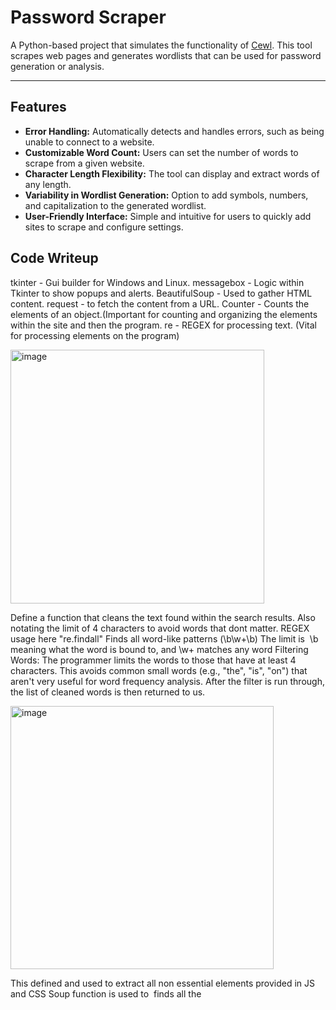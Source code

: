# Password Scraper

A Python-based project that simulates the functionality of [Cewl](https://github.com/digininja/CeWL). This tool scrapes web pages and generates wordlists that can be used for password generation or analysis.

---

## Features

- **Error Handling:** Automatically detects and handles errors, such as being unable to connect to a website.
- **Customizable Word Count:** Users can set the number of words to scrape from a given website.
- **Character Length Flexibility:** The tool can display and extract words of any length.
- **Variability in Wordlist Generation:** Option to add symbols, numbers, and capitalization to the generated wordlist.
- **User-Friendly Interface:** Simple and intuitive for users to quickly add sites to scrape and configure settings.

## Code Writeup

tkinter - Gui builder for Windows and Linux.
messagebox - Logic within Tkinter to show popups and alerts.
BeautifulSoup - Used to gather HTML content.
request - to fetch the content from a URL.
Counter - Counts the elements of an object.(Important for counting and organizing the elements within the site and then the program. 
re - REGEX for processing text. (Vital for processing elements on the program)




<img width="406" alt="image" src="https://github.com/user-attachments/assets/82229633-3d65-460c-bbae-77d7fe46a7b7">


Define a function that cleans the text found within the search results. Also notating the limit of 4 characters to avoid words that dont matter.
REGEX usage here "re.findall" Finds all word-like patterns (\b\w+\b)
The limit is  \b meaning what the word is bound to, and \w+ matches any word 
Filtering Words: The programmer limits the words to those that have at least 4 characters. This avoids common small words (e.g., "the", "is", "on") that aren't very useful for word frequency analysis.
After the filter is run through, the list of cleaned words is then returned to us.

<img width="421" alt="image" src="https://github.com/user-attachments/assets/5ee9176a-1a0c-4480-b143-d7b804f8bf21">


This defined and used to extract all non essential elements provided in JS and CSS
Soup function is used to  finds all the <script> and <style> tags and removes them from the HTML using extract().
After stripping non essential elements it returns the text provided in the url.
Could be optimized to control more complex websites, elements, and links provided on the page.



<img width="427" alt="image" src="https://github.com/user-attachments/assets/135cd095-75b1-45b9-9a51-593416f373db">


Explanation:

The main function that retrieves the most common words where nn=10 is the number of elements returned.
Can be increased later on for bigger sites.
Basic error checking with "try" in case the site is down or unreachable.


Error Handling: Checks if the request is successful (status code 200). If not, it returns an error message.
BeautifulSoup: Parses the HTML content of the page.
Extracting Visible Text: It uses the extract_visible_text() function to get readable content from the page.
Cleaning the Text: After getting the visible text, the function cleans it using the clean_text() function, removing unwanted characters and short words.
Counting Words: It uses Counter() to count the frequency of each word, and most_common(top_n) to get the top N most frequent words.
Error Handling in General: If anything goes wrong (e.g., the page isn't accessible), the exception is caught, and an error message is returned.
Key Decision:

They set the default number of common words to 10 but allow the user to specify a different number. The programmer also mentions that higher values (e.g., 50-200) might be useful for more detailed analysis.



<img width="526" alt="image" src="https://github.com/user-attachments/assets/05ee09d3-bbf6-42b9-86d9-93fcc868230a">













---

## Usage Overview

### 1. Error Checking for Site Connectivity
If a website cannot be connected or scraped, the tool will handle the error gracefully, ensuring a smooth user experience.

![Error Checking](https://github.com/user-attachments/assets/ed043d01-6a79-4da7-922e-4e396ad246ac)

---

### 2. Adding a Site to Scrape
Users can easily input the URL of the website they want to scrape for words.

![Add Site](https://github.com/user-attachments/assets/597f549f-a11d-4caf-90c3-422f462996e6)

---

### 3. Adjustable Word Count
Users have control over how many words the program scrapes from the site.

![Adjust Word Count](https://github.com/user-attachments/assets/ba87aef5-837d-4ce8-89f5-1427456d862f)

---

### 4. Display Flexibility
The program supports displaying as many characters as needed based on the site's content.

![Character Display](https://github.com/user-attachments/assets/d54ddbce-95e2-4e72-be01-6c2887733785)

---

## Version 0.5

- **Enhanced Wordlist Variability:** Add symbols, numbers, and capitalize words to the wordlist for more complex password generation.
- **Improved Scraping Efficiency:** Faster and more robust scraping engine with better error handling.

![Version 0.5](https://github.com/user-attachments/assets/9d1ae180-e00b-42d6-9165-6a0412282b89)

---

## Future Plans
- **Expanded Website Support:** Future updates will focus on broadening support for different types of websites.
- **Advanced Scraping Options:** Planned features include scraping specific tags or sections of a website for more targeted wordlists.

---

## How to Use

1. **Clone the repository:**
   ```bash
   git clone https://github.com/yourusername/password-scraper.git
# Password Scraper

A Python-based project that simulates the functionality of [Cewl](https://github.com/digininja/CeWL). This tool scrapes web pages and generates wordlists that can be used for password generation or analysis.

---

## Features

- **Error Handling:** Automatically detects and handles errors, such as being unable to connect to a website.
- **Customizable Word Count:** Users can set the number of words to scrape from a given website.
- **Character Length Flexibility:** The tool can display and extract words of any length.
- **Variability in Wordlist Generation:** Option to add symbols, numbers, and capitalization to the generated wordlist.
- **User-Friendly Interface:** Simple and intuitive for users to quickly add sites to scrape and configure settings.

---

## Usage Overview

### 1. Error Checking for Site Connectivity
If a website cannot be connected or scraped, the tool will handle the error gracefully, ensuring a smooth user experience.

![Error Checking](https://github.com/user-attachments/assets/ed043d01-6a79-4da7-922e-4e396ad246ac)

---

### 2. Adding a Site to Scrape
Users can easily input the URL of the website they want to scrape for words.

![Add Site](https://github.com/user-attachments/assets/597f549f-a11d-4caf-90c3-422f462996e6)

---

### 3. Adjustable Word Count
Users have control over how many words the program scrapes from the site.

![Adjust Word Count](https://github.com/user-attachments/assets/ba87aef5-837d-4ce8-89f5-1427456d862f)

---

### 4. Display Flexibility
The program supports displaying as many characters as needed based on the site's content.

![Character Display](https://github.com/user-attachments/assets/d54ddbce-95e2-4e72-be01-6c2887733785)

---

## Version 1.0

- **Enhanced Wordlist Variability:** Add symbols, numbers, and capitalize words to the wordlist for more complex password generation.
- **Improved Scraping Efficiency:** Faster and more robust scraping engine with better error handling.

![Version 1.0](https://github.com/user-attachments/assets/9d1ae180-e00b-42d6-9165-6a0412282b89)

---

## Future Plans
- **Expanded Website Support:** Future updates will focus on broadening support for different types of websites.
- **Advanced Scraping Options:** Planned features include scraping specific tags or sections of a website for more targeted wordlists.

---

## How to Use

1. **Clone the repository:**
   ```bash
   git clone https://github.com/yourusername/password-scraper.git
